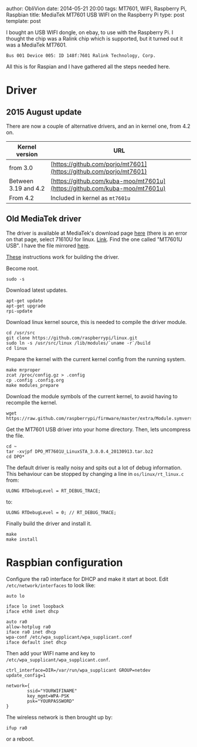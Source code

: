 author: ObliVion
date: 2014-05-21 20:00
tags: MT7601, WIFI, Raspberry Pi, Raspbian
title: MediaTek MT7601 USB WIFI on the Raspberry Pi
type: post
template: post


I bought an USB WIFI dongle, on ebay, to use with the Raspberry Pi. I thought
the chip was a Ralink chip which is supported, but it turned out it was a 
MediaTek MT7601.

	Bus 001 Device 005: ID 148f:7601 Ralink Technology, Corp.
	
All this is for Raspian and I have gathered all the steps needed here.

Driver
======

2015 August update
------------------

There are now a couple of alternative drivers, and an in kernel one, from 4.2 on. 

 Kernel version       | URL
 ---------------------|--------
 from 3.0             | [https://github.com/porjo/mt7601](https://github.com/porjo/mt7601)
 Between 3.19 and 4.2 | [https://github.com/kuba-moo/mt7601u](https://github.com/kuba-moo/mt7601u)
 From 4.2             | Included in kernel as ```mt7601u```

Old MediaTek driver
-------------------

The driver is available at MediaTek's download page [here](http://www.mediatek.com/en/downloads/)
(there is an error on that page, select 71610U for linux. [Link](http://www.mediatek.com/en/downloads/mt7610u-usb/).
Find the one called "MT7601U USB". I have the file mirrored [here]($LOCALURL/DPO_MT7601U_LinuxSTA_3.0.0.4_20130913.tar.bz2).

[These](http://va3paw.com/2014/03/16/hsmm-mesh-on-raspberry-pi/#more-629)
instructions work for building the driver.

Become root.

	sudo -s

Download latest updates.

	apt-get update
 	apt-get upgrade
 	rpi-update

Download linux kernel source, this is needed to compile the driver module.
 
	cd /usr/src
 	git clone https://github.com/raspberrypi/linux.git
 	sudo ln -s /usr/src/linux /lib/modules/`uname -r`/build
 	cd linux

Prepare the kernel with the current kernel config from the running system.

	make mrproper
	zcat /proc/config.gz > .config
	cp .config .config.org
 	make modules_prepare
 
Download the module symbols of the current kernel, to avoid having to 
recompile the kernel.
 
 	wget https://raw.github.com/raspberrypi/firmware/master/extra/Module.symvers
 	
Get the MT7601 USB driver into your home directory. Then, lets uncompress the file. 

	cd ~ 
	tar -xvjpf DPO_MT7601U_LinuxSTA_3.0.0.4_20130913.tar.bz2 
	cd DPO*

The default driver is really noisy and spits out a lot of debug information. This
behaviour can be stopped by changing a line in ``os/linux/rt_linux.c`` from:

	ULONG RTDebugLevel = RT_DEBUG_TRACE;

to:

	ULONG RTDebugLevel = 0; // RT_DEBUG_TRACE; 

Finally build the driver and install it.

	make
	make install
	
Raspbian configuration
======================

Configure the ra0 interface for DHCP and make it start at boot. Edit ``/etc/network/interfaces``
to look like:

	auto lo

	iface lo inet loopback
	iface eth0 inet dhcp

	auto ra0
	allow-hotplug ra0
	iface ra0 inet dhcp
	wpa-conf /etc/wpa_supplicant/wpa_supplicant.conf
	iface default inet dhcp

Then add your WIFI name and key to ``/etc/wpa_supplicant/wpa_supplicant.conf``.

	ctrl_interface=DIR=/var/run/wpa_supplicant GROUP=netdev
	update_config=1

	network={
        	ssid="YOURWIFINAME"
        	key_mgmt=WPA-PSK
        	psk="YOURPASSWORD"
	}

The wireless network is then brought up by:

	ifup ra0
	
or a reboot.
